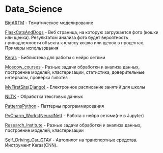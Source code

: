 # Data_Science

[BigARTM](https://github.com/Mansuete/Data_Science/tree/master/BigARTM) - Тематическое моделирование

[FlaskCatsAndDogs](https://github.com/Mansuete/Data_Science/tree/master/FlaskCatsAndDogs) - Веб страница, на которую загружается фото (кошки или щенка). Результатом анализа фото будет вероятность принадлежности объекта к классу кошка или щенок в процентах. Примеры использования

[Keras](https://github.com/Mansuete/Data_Science/tree/master/Keras) - Библиотека для работы с нейро сетями

[Moscow_courses](https://github.com/Mansuete/Data_Science/tree/master/Moscow_courses)  - Разные задачи обработки и анализа данных, построение моделей, кластеризации, статистика, доверительные интервалы, проверка гипотез

[MyFirstSite(Django)](https://github.com/Mansuete/Data_Science/tree/master/MyFirstSite(Django)) - Електронное расписание занятий для школы

[NLTK](https://github.com/Mansuete/Data_Science/tree/master/NLTK) - Обработка текстовых данных

[PatternsPython](https://github.com/Mansuete/Data_Science/tree/master/PatternsPython) - Паттерны программирования

[PyCharm_Works(NeuralNet)](https://github.com/Mansuete/Data_Science/tree/master/PyCharm_Works(NeuralNet)) - Работа с нейро сетями(не в Jupyter)

[Research_Institute](https://github.com/Mansuete/Data_Science/tree/master/Research_Institute) - Разные задачи обработки и анализа данных, построение моделей, кластеризации

[Self_Driving_Car_GTAV](https://github.com/Mansuete/Data_Science/tree/master/Self_Driving_Car_GTAV) - Автопилот на транспортные средства. Инструмент Keras(CNN).
